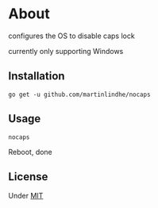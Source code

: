 # About

configures the OS to disable caps lock

currently only supporting Windows


## Installation

    go get -u github.com/martinlindhe/nocaps


## Usage

    nocaps

Reboot, done


## License

Under [MIT](LICENSE)
